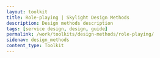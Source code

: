 ```yaml
---
layout: toolkit
title: Role-playing | Skylight Design Methods
description: Design methods description
tags: [service design, design, guide]
permalink: /work/toolkits/design-methods/role-playing/
sidenav: design_methods
content_type: Toolkit
---
```


